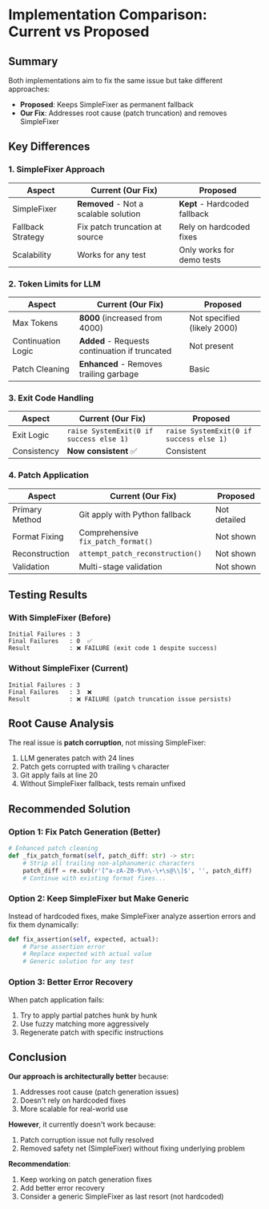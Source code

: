 # Implementation Comparison: Current vs Proposed

## Summary
Both implementations aim to fix the same issue but take different approaches:
- **Proposed**: Keeps SimpleFixer as permanent fallback
- **Our Fix**: Addresses root cause (patch truncation) and removes SimpleFixer

## Key Differences

### 1. SimpleFixer Approach
| Aspect | Current (Our Fix) | Proposed |
|--------|-------------------|----------|
| SimpleFixer | **Removed** - Not a scalable solution | **Kept** - Hardcoded fallback |
| Fallback Strategy | Fix patch truncation at source | Rely on hardcoded fixes |
| Scalability | Works for any test | Only works for demo tests |

### 2. Token Limits for LLM
| Aspect | Current (Our Fix) | Proposed |
|--------|-------------------|----------|
| Max Tokens | **8000** (increased from 4000) | Not specified (likely 2000) |
| Continuation Logic | **Added** - Requests continuation if truncated | Not present |
| Patch Cleaning | **Enhanced** - Removes trailing garbage | Basic |

### 3. Exit Code Handling
| Aspect | Current (Our Fix) | Proposed |
|--------|-------------------|----------|
| Exit Logic | `raise SystemExit(0 if success else 1)` | `raise SystemExit(0 if success else 1)` |
| Consistency | **Now consistent** ✅ | Consistent |

### 4. Patch Application
| Aspect | Current (Our Fix) | Proposed |
|--------|-------------------|----------|
| Primary Method | Git apply with Python fallback | Not detailed |
| Format Fixing | Comprehensive `fix_patch_format()` | Not shown |
| Reconstruction | `attempt_patch_reconstruction()` | Not shown |
| Validation | Multi-stage validation | Not shown |

## Testing Results

### With SimpleFixer (Before)
```
Initial Failures : 3
Final Failures   : 0  ✅
Result           : ❌ FAILURE (exit code 1 despite success)
```

### Without SimpleFixer (Current)
```
Initial Failures : 3
Final Failures   : 3  ❌
Result           : ❌ FAILURE (patch truncation issue persists)
```

## Root Cause Analysis

The real issue is **patch corruption**, not missing SimpleFixer:
1. LLM generates patch with 24 lines
2. Patch gets corrupted with trailing `%` character
3. Git apply fails at line 20
4. Without SimpleFixer fallback, tests remain unfixed

## Recommended Solution

### Option 1: Fix Patch Generation (Better)
```python
# Enhanced patch cleaning
def _fix_patch_format(self, patch_diff: str) -> str:
    # Strip all trailing non-alphanumeric characters
    patch_diff = re.sub(r'[^a-zA-Z0-9\n\-\+\s@\\]$', '', patch_diff)
    # Continue with existing format fixes...
```

### Option 2: Keep SimpleFixer but Make Generic
Instead of hardcoded fixes, make SimpleFixer analyze assertion errors and fix them dynamically:
```python
def fix_assertion(self, expected, actual):
    # Parse assertion error
    # Replace expected with actual value
    # Generic solution for any test
```

### Option 3: Better Error Recovery
When patch application fails:
1. Try to apply partial patches hunk by hunk
2. Use fuzzy matching more aggressively  
3. Regenerate patch with specific instructions

## Conclusion

**Our approach is architecturally better** because:
1. Addresses root cause (patch generation issues)
2. Doesn't rely on hardcoded fixes
3. More scalable for real-world use

**However**, it currently doesn't work because:
1. Patch corruption issue not fully resolved
2. Removed safety net (SimpleFixer) without fixing underlying problem

**Recommendation**: 
1. Keep working on patch generation fixes
2. Add better error recovery
3. Consider a generic SimpleFixer as last resort (not hardcoded)
